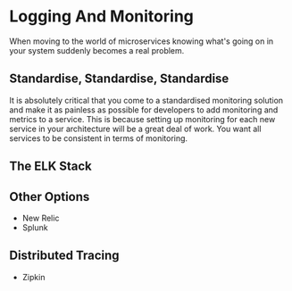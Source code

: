 # Logging And Monitoring

When moving to the world of microservices knowing what's going on in your system suddenly becomes a real problem. 

## Standardise, Standardise, Standardise

It is absolutely critical that you come to a standardised monitoring solution and make it as painless as possible for developers 
to add monitoring and metrics to a service. This is because setting up monitoring for each
new service in your architecture will be a great deal of work. You want all services to be consistent in terms of monitoring.

## The ELK Stack

## Other Options

+ New Relic
+ Splunk

## Distributed Tracing

+ Zipkin
